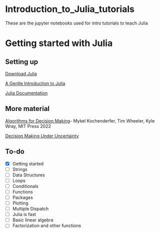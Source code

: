 # Introduction_to_Julia_tutorials
These are the jupyter notebooks used for intro tutorials to teach Julia

# Getting started with Julia

## Setting up
[Download Julia](https://julialang.org/downloads/)

[A Gentle Introduction to Julia](https://www.youtube.com/watch?v=4igzy3bGVkQ)

[Julia Documentation](https://docs.julialang.org/en/v1/)

## More material
[Algorithms for Decision Making](https://algorithmsbook.com)- Mykel Kochenderfer, Tim Wheeler, Kyle Wray, MIT Press 2022

[Decision Making Under Uncertainty](https://github.com/JuliaAcademy/Decision-Making-Under-Uncertainty)

## To-do

-[x] Getting started
-[ ] Strings
-[ ] Data Structures
-[ ] Loops
-[ ] Conditionals
-[ ] Functions
-[ ] Packages
-[ ] Plotting
-[ ] Multiple Dispatch
-[ ] Julia is fast
-[ ] Basic linear algebra
-[ ] Factorization and other functions
